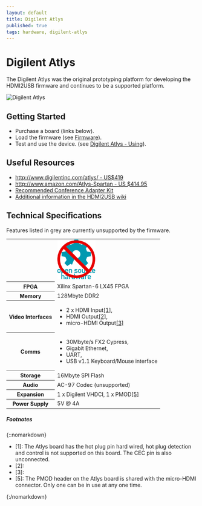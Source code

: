 ```yaml
---
layout: default
title: Digilent Atlys
published: true
tags: hardware, digilent-atlys
---
```


# Digilent Atlys

The Digilent Atlys was the original prototyping platform for developing the
HDMI2USB firmware and continues to be a supported platform.

![Digilent Atlys](../img/digilent-atlys.jpg)

## Getting Started

  * Purchase a board (links below).
  * Load the firmware (see [Firmware](../firmware)).
  * Test and use the device.  (see [Digilent Atlys - Using](../digilent-atlys-using)).

## Useful Resources

  * [http://www.digilentinc.com/atlys/ - US$419](http://www.digilentinc.com/atlys)
  * [http://www.amazon.com/Atlys-Spartan - US $414.95](http://www.amazon.com/Atlys-Spartan%C2%AE-6-FPGA-Development-Kit/dp/B004OT8CKS)
  * [Recommended Conference Adapter Kit](https://docs.google.com/document/d/1WUU2sMINPfkzTkTPN2GTO8S1OIEZxjjl9zPdAyQJ6CI/pub)
  * [Additional information in the HDMI2USB wiki](https://github.com/timvideos/HDMI2USB/wiki)

## Technical Specifications

<span class="unsupported">Features listed in grey are currently unsupported by the firmware.</span>

<table class="boards">
 <tr class="open">
   <td>&nbsp;</td>
   <td class="atlys">
    <img src="/img/not-open-hardware.png">
   </td>
 </tr>

 <tr>
   <th>FPGA</th>
   <td class="atlys">Xilinx Spartan-6 LX45 FPGA</td>
 </tr>
 <tr>
   <th>Memory</th>
   <td class="atlys">128Mbyte DDR2</td>
 </tr>
 <tr>
   <th>Video Interfaces</th>
   <td class="atlys">
<ul>
  <li>2 x HDMI Input<a href="#atlys-hdmi-input" class="footnote">[1]</a>,</li>
  <li>HDMI Output<a href="#atlys-hdmi-output-1" class="footnote">[2]</a>,</li>
  <li>micro-HDMI Output<a href="#atlys-hdmi-output-1" class="footnote">[3]</a></li>
</ul>
   </td>
 </tr>
 <tr>
   <th>Comms</th>
   <td class="atlys">
<ul>
 <li>30Mbyte/s FX2 Cypress,</li>
 <li>Gigabit Ethernet,</li>
 <li>UART,</li> 
 <li class="unsupported">USB v1.1 Keyboard/Mouse interface</li>
</ul>
   </td>
 </tr>
 <tr>
   <th>Storage</th>
   <td class="atlys">16Mbyte SPI Flash</td>
 </tr>
 <tr>
   <th>Audio</th>
   <td class="atlys unsupported">AC-97 Codec (unsupported)</td>
 </tr>
 <tr>
   <th>Expansion</th>
   <td class="atlys">1 x Digilent VHDCI, 1 x PMOD<a href="#atlys-pmod" class="footnote">[5]</a></td>
 </tr>
 <tr>
   <th>Power Supply</th>
   <td class="atlys">5V @ 4A</td>
 </tr>
</table>

##### Footnotes

{::nomarkdown}
<div class="footnotes">
 <ul>
  <li>[1]: <a name="atlys-hdmi-input"></a>
The Atlys board has the hot plug pin hard wired, hot plug detection and control
is not supported on this board. The CEC pin is also unconnected.
  </li>

  <li>[2]: <a name="atlys-hdmi-output1"></a>
  </li>

  <li>[3]: <a name="atlys-hdmi-output2"></a>
  </li> 

  <li>[5]:<a name="atlys-pmod"></a>
The PMOD header on the Atlys board is shared with the micro-HDMI connector.
Only one can be in use at any one time.
  </li>

 </ul>
</div>
{:/nomarkdown}

